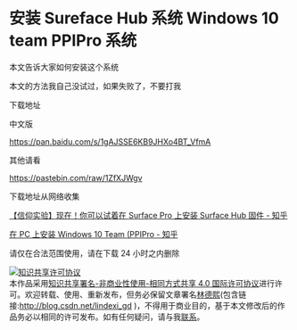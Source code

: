 # 安装 Sureface Hub 系统 Windows 10 team PPIPro 系统

本文告诉大家如何安装这个系统

<!--more-->
<!-- CreateTime:2020/3/5 9:26:17 -->


本文的方法我自己没试过，如果失败了，不要打我

下载地址

中文版

https://pan.baidu.com/s/1gAJSSE6KB9JHXo4BT_VfmA

其他请看

https://pastebin.com/raw/1ZfXJWgv

下载地址从网络收集

[【信仰实验】现在！你可以试着在 Surface Pro 上安装 Surface Hub 固件 - 知乎](https://zhuanlan.zhihu.com/p/21547311 )

[在 PC 上安装 Windows 10 Team (PPIPro - 知乎](https://zhuanlan.zhihu.com/p/21565278 )

请仅在合法范围使用，请在下载 24 小时之内删除

<a rel="license" href="http://creativecommons.org/licenses/by-nc-sa/4.0/"><img alt="知识共享许可协议" style="border-width:0" src="https://licensebuttons.net/l/by-nc-sa/4.0/88x31.png" /></a><br />本作品采用<a rel="license" href="http://creativecommons.org/licenses/by-nc-sa/4.0/">知识共享署名-非商业性使用-相同方式共享 4.0 国际许可协议</a>进行许可。欢迎转载、使用、重新发布，但务必保留文章署名[林德熙](http://blog.csdn.net/lindexi_gd)(包含链接:http://blog.csdn.net/lindexi_gd )，不得用于商业目的，基于本文修改后的作品务必以相同的许可发布。如有任何疑问，请与我[联系](mailto:lindexi_gd@163.com)。
